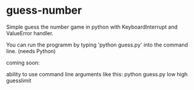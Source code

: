 guess-number
============

Simple guess the number game in python with KeyboardInterrupt and ValueError handler.

You can run the programm by typing 'python guess.py' into the command line. (needs Python)

coming soon:

ability to use command line arguments like this:
python guess.py low high guesslimit
